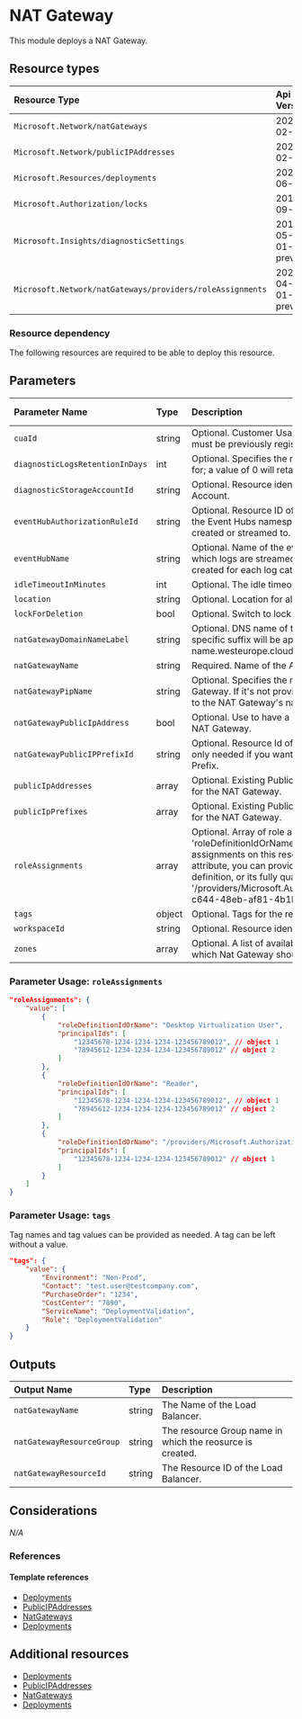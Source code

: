 # NAT Gateway

This module deploys a NAT Gateway.

## Resource types

| Resource Type | Api Version |
| :-- | :-- |
| `Microsoft.Network/natGateways` | 2021-02-01 |
| `Microsoft.Network/publicIPAddresses` | 2021-02-01 |
| `Microsoft.Resources/deployments` | 2020-06-01 |
| `Microsoft.Authorization/locks` | 2016-09-01 |
| `Microsoft.Insights/diagnosticSettings` | 2017-05-01-preview |
| `Microsoft.Network/natGateways/providers/roleAssignments` | 2020-04-01-preview |

### Resource dependency

The following resources are required to be able to deploy this resource.

## Parameters

| Parameter Name | Type | Description | DefaultValue | Possible values |
| :-- | :-- | :-- | :-- | :-- |
| `cuaId` | string | Optional. Customer Usage Attribution id (GUID). This GUID must be previously registered |  |  |
| `diagnosticLogsRetentionInDays` | int | Optional. Specifies the number of days that logs will be kept for; a value of 0 will retain data indefinitely. | 365 |  |
| `diagnosticStorageAccountId` | string | Optional. Resource identifier of the Diagnostic Storage Account. |  |  |
| `eventHubAuthorizationRuleId` | string | Optional. Resource ID of the event hub authorization rule for the Event Hubs namespace in which the event hub should be created or streamed to. |  |  |
| `eventHubName` | string | Optional. Name of the event hub within the namespace to which logs are streamed. Without this, an event hub is created for each log category. |  |  |
| `idleTimeoutInMinutes` | int | Optional. The idle timeout of the nat gateway. | 5 |  |
| `location` | string | Optional. Location for all resources. | [resourceGroup().location] |  |
| `lockForDeletion` | bool | Optional. Switch to lock resource from deletion. | False |  |
| `natGatewayDomainNameLabel` | string | Optional. DNS name of the Public IP resource. A region specific suffix will be appended to it, e.g.: your-DNS-name.westeurope.cloudapp.azure.com |  |  |
| `natGatewayName` | string | Required. Name of the Azure NAT Gateway resource |  |  |
| `natGatewayPipName` | string | Optional. Specifies the name of the Public IP used by the NAT Gateway. If it's not provided, a '-pip' suffix will be appended to the NAT Gateway's name. |  |  |
| `natGatewayPublicIpAddress` | bool | Optional. Use to have a new Public IP Address created for the NAT Gateway. | False |  |
| `natGatewayPublicIPPrefixId` | string | Optional. Resource Id of the Public IP Prefix object. This is only needed if you want your Public IPs created in a PIP Prefix. |  |  |
| `publicIpAddresses` | array | Optional. Existing Public IP Address resource names to use for the NAT Gateway. | System.Object[] |  |
| `publicIpPrefixes` | array | Optional. Existing Public IP Prefixes resource names to use for the NAT Gateway. | System.Object[] |  |
| `roleAssignments` | array | Optional. Array of role assignment objects that contain the 'roleDefinitionIdOrName' and 'principalId' to define RBAC role assignments on this resource. In the roleDefinitionIdOrName attribute, you can provide either the display name of the role definition, or its fully qualified ID in the following format: '/providers/Microsoft.Authorization/roleDefinitions/c2f4ef07-c644-48eb-af81-4b1b4947fb11' | System.Object[] |  |
| `tags` | object | Optional. Tags for the resource. |  |  |
| `workspaceId` | string | Optional. Resource identifier of Log Analytics. |  |  |
| `zones` | array | Optional. A list of availability zones denoting the zone in which Nat Gateway should be deployed. | System.Object[] |  |

### Parameter Usage: `roleAssignments`

```json
"roleAssignments": {
    "value": [
        {
            "roleDefinitionIdOrName": "Desktop Virtualization User",
            "principalIds": [
                "12345678-1234-1234-1234-123456789012", // object 1
                "78945612-1234-1234-1234-123456789012" // object 2
            ]
        },
        {
            "roleDefinitionIdOrName": "Reader",
            "principalIds": [
                "12345678-1234-1234-1234-123456789012", // object 1
                "78945612-1234-1234-1234-123456789012" // object 2
            ]
        },
        {
            "roleDefinitionIdOrName": "/providers/Microsoft.Authorization/roleDefinitions/c2f4ef07-c644-48eb-af81-4b1b4947fb11",
            "principalIds": [
                "12345678-1234-1234-1234-123456789012" // object 1
            ]
        }
    ]
}
```

### Parameter Usage: `tags`

Tag names and tag values can be provided as needed. A tag can be left without a value.

```json
"tags": {
    "value": {
        "Environment": "Non-Prod",
        "Contact": "test.user@testcompany.com",
        "PurchaseOrder": "1234",
        "CostCenter": "7890",
        "ServiceName": "DeploymentValidation",
        "Role": "DeploymentValidation"
    }
}
```

## Outputs

| Output Name | Type | Description |
| :-- | :-- | :-- |
| `natGatewayName` | string | The Name of the Load Balancer. |
| `natGatewayResourceGroup` | string | The resource Group name in which the reosurce is created. |
| `natGatewayResourceId` | string | The Resource ID of the Load Balancer. |

## Considerations

*N/A*

### References

#### Template references

- [Deployments](https://docs.microsoft.com/en-us/azure/templates/Microsoft.Resources/2020-06-01/deployments)
- [PublicIPAddresses](https://docs.microsoft.com/en-us/azure/templates/Microsoft.Network/2021-02-01/publicIPAddresses)
- [NatGateways](https://docs.microsoft.com/en-us/azure/templates/Microsoft.Network/2021-02-01/natGateways)
- [Deployments](https://docs.microsoft.com/en-us/azure/templates/Microsoft.Resources/2020-06-01/deployments)

## Additional resources

- [Deployments](https://docs.microsoft.com/en-us/azure/templates/Microsoft.Resources/2020-06-01/deployments)
- [PublicIPAddresses](https://docs.microsoft.com/en-us/azure/templates/Microsoft.Network/2021-02-01/publicIPAddresses)
- [NatGateways](https://docs.microsoft.com/en-us/azure/templates/Microsoft.Network/2021-02-01/natGateways)
- [Deployments](https://docs.microsoft.com/en-us/azure/templates/Microsoft.Resources/2020-06-01/deployments)
